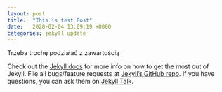 ```yaml
---
layout: post
title:  "This is test Post"
date:   2020-02-04 13:09:19 +0000
categories: jekyll update
---
```


Trzeba trochę podziałać z zawartością



Check out the [Jekyll docs][jekyll-docs] for more info on how to get the most out of Jekyll. File all bugs/feature requests at [Jekyll’s GitHub repo][jekyll-gh]. If you have questions, you can ask them on [Jekyll Talk][jekyll-talk].

[jekyll-docs]: http://jekyllrb.com/docs/home
[jekyll-gh]:   https://github.com/jekyll/jekyll
[jekyll-talk]: https://talk.jekyllrb.com/
